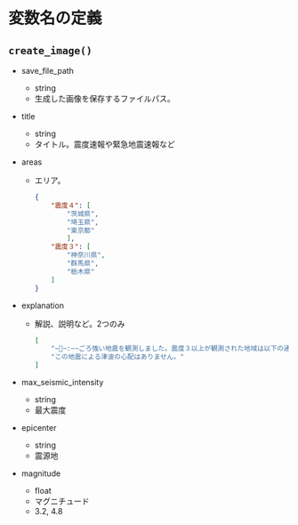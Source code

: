 # 変数名の定義

## `create_image()`

- save_file_path
  - string
  - 生成した画像を保存するファイルパス。
- title
  - string
  - タイトル。震度速報や緊急地震速報など
- areas
  - エリア。

    ```json
    {
        "震度４": [
            "茨城県",
            "埼玉県",
            "東京都"
            ],
        "震度３": [
            "神奈川県",
            "群馬県",
            "栃木県"
        ]
    }
    ```

- explanation
  - 解説、説明など。2つのみ

    ```json
    [
        "~~:~~ごろ強い地震を観測しました。震度３以上が観測された地域は以下の通りです。",
        "この地震による津波の心配はありません。"
    ]
    ```

- max_seismic_intensity
  - string
  - 最大震度
- epicenter
  - string
  - 震源地
- magnitude
  - float
  - マグニチュード
  - 3.2, 4.8

